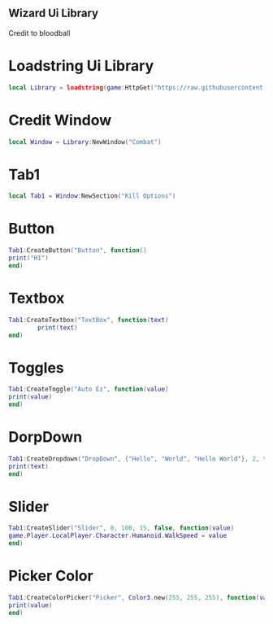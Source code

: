 ## Wizard Ui Library
Credit to bloodball

# Loadstring Ui Library
```lua
local Library = loadstring(game:HttpGet("https://raw.githubusercontent.com/bloodball/-back-ups-for-libs/main/wizard"))()
```

# Credit Window
```lua
local Window = Library:NewWindow("Combat")
```

# Tab1
```lua
local Tab1 = Window:NewSection("Kill Options")
```

# Button
```lua
Tab1:CreateButton("Button", function()
print("HI")
end)
```

# Textbox
```lua
Tab1:CreateTextbox("TextBox", function(text)
        print(text)
end)
```

# Toggles
```lua
Tab1:CreateToggle("Auto Ez", function(value)
print(value)
end)
```

# DorpDown
```lua
Tab1:CreateDropdown("DropDown", {"Hello", "World", "Hello World"}, 2, function(text)
print(text)
end)
```

# Slider
```lua
Tab1:CreateSlider("Slider", 0, 100, 15, false, function(value)
game.Player.LocalPlayer.Character.Humanoid.WalkSpeed = value
end)
```
 
# Picker Color
```lua
Tab1:CreateColorPicker("Picker", Color3.new(255, 255, 255), function(value)
print(value)
end)
```
